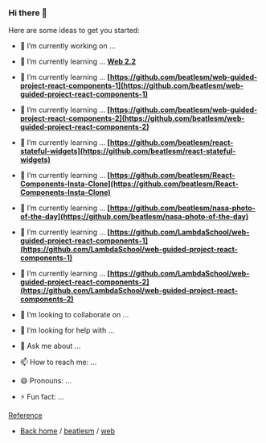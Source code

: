 ### Hi there 👋


Here are some ideas to get you started:

- 🔭 I’m currently working on ...  

- 🌱 I’m currently learning ... **[Web 2.2](https://github.com/beatlesm/web/tree/main/2.2)**

- 🌱 I’m currently learning ... **[https://github.com/beatlesm/web-guided-project-react-components-1](https://github.com/beatlesm/web-guided-project-react-components-1)**
- 🌱 I’m currently learning ... **[https://github.com/beatlesm/web-guided-project-react-components-2](https://github.com/beatlesm/web-guided-project-react-components-2)**

- 🌱 I’m currently learning ... **[https://github.com/beatlesm/react-stateful-widgets](https://github.com/beatlesm/react-stateful-widgets)**
- 🌱 I’m currently learning ... **[https://github.com/beatlesm/React-Components-Insta-Clone](https://github.com/beatlesm/React-Components-Insta-Clone)**
- 🌱 I’m currently learning ... **[https://github.com/beatlesm/nasa-photo-of-the-day](https://github.com/beatlesm/nasa-photo-of-the-day)**

- 🌱 I’m currently learning ... **[https://github.com/LambdaSchool/web-guided-project-react-components-1](https://github.com/LambdaSchool/web-guided-project-react-components-1)**
- 🌱 I’m currently learning ... **[https://github.com/LambdaSchool/web-guided-project-react-components-2](https://github.com/LambdaSchool/web-guided-project-react-components-2)**

- 👯 I’m looking to collaborate on ...
- 🤔 I’m looking for help with ...
- 💬 Ask me about ...
- 📫 How to reach me: ...
- 😄 Pronouns: ...
- ⚡ Fun fact: ...

[Reference](https://github.com/beatlesm/beatlesm/blob/main/Ref.md)

-   [Back home](https://github.com/beatlesm) / [beatlesm](https://github.com/beatlesm/beatlesm) /  [web](https://github.com/beatlesm/web)
